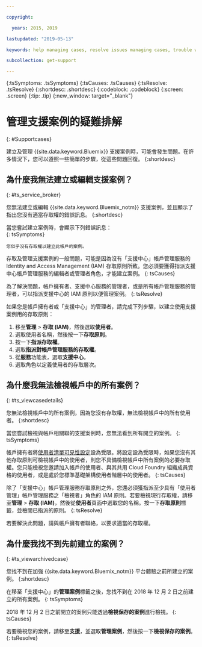 ```yaml
---

copyright:

  years: 2015, 2019

lastupdated: "2019-05-13"

keywords: help managing cases, resolve issues managing cases, trouble working with cases

subcollection: get-support

---
```



{:tsSymptoms: .tsSymptoms}
{:tsCauses: .tsCauses}
{:tsResolve: .tsResolve}
{:shortdesc: .shortdesc}
{:codeblock: .codeblock}
{:screen: .screen}
{:tip: .tip}
{:new_window: target="_blank"}


# 管理支援案例的疑難排解
{: #Supportcases}

建立及管理 {{site.data.keyword.Bluemix}} 支援案例時，可能會發生問題。在許多情況下，您可以遵照一些簡單的步驟，從這些問題回復。
{:shortdesc}

## 為什麼我無法建立或編輯支援案例？ 
{: #ts_service_broker}

您無法建立或編輯 {{site.data.keyword.Bluemix_notm}} 支援案例，並且顯示了指出您沒有適當存取權的錯誤訊息。
{:shortdesc}

當您嘗試建立案例時，會顯示下列錯誤訊息：   
{: tsSymptoms}

`您似乎沒有存取權以建立此帳戶的案例。`

存取及管理支援案例的一般問題，可能是因為沒有「支援中心」帳戶管理服務的 Identity and Access Management (IAM) 存取原則所致。您必須要獲得指派支援中心帳戶管理服務的編輯者或管理者角色，才能建立案例。
{: tsCauses}

為了解決問題，帳戶擁有者、支援中心服務的管理者，或是所有帳戶管理服務的管理者，可以指派支援中心的 IAM 原則以便管理案例。
{: tsResolve}

如果您是帳戶擁有者或「支援中心」的管理者，請完成下列步驟，以建立使用支援案例用的存取原則：

1. 移至**管理** &gt; **存取 (IAM)**，然後選取**使用者**。
2. 選取使用者名稱，然後按一下**存取原則**。 
3. 按一下**指派存取權**。 
4. 選取**指派對帳戶管理服務的存取權**。 
5. 從**服務**功能表，選取**支援中心**。 
6. 選取角色以定義使用者的存取層次。 


## 為什麼我無法檢視帳戶中的所有案例？
{: #ts_viewcasedetails}

您無法檢視帳戶中的所有案例，因為您沒有存取權，無法檢視帳戶中的所有使用者。
{:shortdesc}

當您嘗試檢視與帳戶相關聯的支援案例時，您無法看到所有開立的案例。
{: tsSymptoms}

帳戶擁有者將[使用者清單可見性設定](/docs/iam?topic=iam-userlistview#userlistview)設為受限。將設定設為受限時，如果您沒有其他存取原則可檢視帳戶中的使用者，則您不具備檢視帳戶中所有案例的必要存取權。您只能檢視您邀請加入帳戶的使用者、與其共用 Cloud Foundry 組織成員資格的使用者，或是處於您標準基礎架構使用者階層中的使用者。
{: tsCauses}

除了「支援中心」帳戶管理服務存取原則之外，您還必須獲指派至少具有「使用者管理」帳戶管理服務之「檢視者」角色的 IAM 原則。若要檢視現行存取權，請移至**管理** &gt; **存取 (IAM)**，然後從**使用者**頁面中選取您的名稱。按一下**存取原則**標籤，並檢閱已指派的原則。
{: tsResolve}

若要解決此問題，請與帳戶擁有者聯絡，以要求適當的存取權。 

## 為什麼我找不到先前建立的案例？ 
{: #ts_viewarchivedcase}

您找不到在加強 {{site.data.keyword.Bluemix_notm}} 平台體驗之前所建立的案例。
{:shortdesc}

在移至「支援中心」的**管理案例**標籤之後，您找不到在 2018 年 12 月 2 日之前建立的所有案例。
{: tsSymptoms}

2018 年 12 月 2 日之前開立的案例只能透過**檢視保存的案例**進行檢視。
{: tsCauses}

若要檢視您的案例，請移至**支援**，並選取**管理案例**，然後按一下**檢視保存的案例**。
{: tsResolve} 






